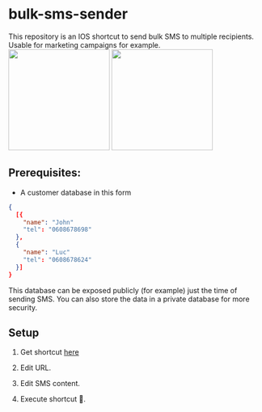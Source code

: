 # bulk-sms-sender


This repository is an IOS shortcut to send bulk SMS to multiple recipients. Usable for marketing campaigns for example.
<img src="https://user-images.githubusercontent.com/19187357/154156814-82230b01-9456-4d4a-956a-a35c1a826ce5.PNG" width="200">
<img src="https://user-images.githubusercontent.com/19187357/154156750-5bbab1ea-4a15-4e8a-8486-f457850f4808.PNG" width="200">


## Prerequisites:

- A customer database in this form
```json
{
  [{
    "name": "John"
    "tel": "0608678698"
  },
  {
    "name": "Luc"
    "tel": "0608678624"
  }]
}
```


This database can be exposed publicly (for example) just the time of sending SMS. You can also store the data in a private database for more security.

## Setup

1. Get shortcut [here](https://www.icloud.com/shortcuts/8002abe9670145e290b761eec1feaa6a)

1. Edit URL.

2. Edit SMS content.

3. Execute shortcut 🎉.
